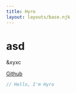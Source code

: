 ```yaml
---
title: Hyro
layout: layouts/base.njk
---
```


<h1>asd</h1>
&xyxc

[Github](https://github.com/xHyroM)

```js
// Hello, I'm Hyro
```
